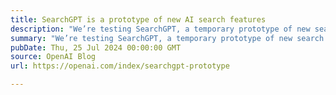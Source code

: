 ```yaml
---
title: SearchGPT is a prototype of new AI search features
description: "We’re testing SearchGPT, a temporary prototype of new search features that give you fast and timely answers with clear and relevant sources."
summary: "We’re testing SearchGPT, a temporary prototype of new search features that give you fast and timely answers with clear and relevant sources."
pubDate: Thu, 25 Jul 2024 00:00:00 GMT
source: OpenAI Blog
url: https://openai.com/index/searchgpt-prototype

---
```


